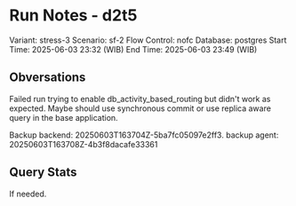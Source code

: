 # Run Notes - d2t5

Variant: stress-3
Scenario: sf-2
Flow Control: nofc
Database: postgres
Start Time: 2025-06-03 23:32 (WIB)
End Time: 2025-06-03 23:49 (WIB)

## Obversations

Failed run trying to enable db_activity_based_routing but didn't work as expected. Maybe should use synchronous commit or use replica aware query in the base application.

Backup backend: 20250603T163704Z-5ba7fc05097e2ff3.
backup agent: 20250603T163708Z-4b3f8dacafe33361

## Query Stats

If needed.
